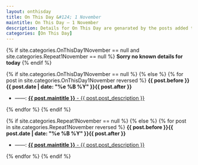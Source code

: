 ```yaml
---
layout: onthisday
title: On This Day &#124; 1 November
maintitle: On This Day — 1 November
description: Details for On This Day are genarated by the posts added to the website so the content is subject to changes/updates over time.
categories: [On This Day]
---
```


{% if site.categories.OnThisDay1November == null and site.categories.Repeat1November == null %}
<strong>Sorry no known details for today</strong>
{% endif %}

{% if site.categories.OnThisDay1November == null %}
{% else %}
{% for post in site.categories.OnThisDay1November reversed %}
<strong>{{ post.before }}{{ post.date | date: "%e %B %Y" }}{{ post.after }}</strong>
<ul>
<li> ——: <a href="{{ post.url }}"><strong>{{ post.maintitle }}</strong> - {{ post.post_description }}</a></li>
</ul>
{% endfor %}
{% endif %}

{% if site.categories.Repeat1November == null %}
{% else %}
{% for post in site.categories.Repeat1November reversed %}
<strong>{{ post.before }}{{ post.date | date: "%e %B %Y" }}{{ post.after }}</strong>
<ul>
<li> ——: <a href="{{ post.url }}"><strong>{{ post.maintitle }}</strong> - {{ post.post_description }}</a></li>
</ul>
{% endfor %}
{% endif %}
